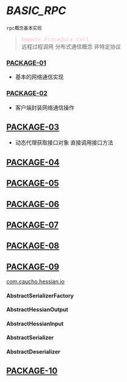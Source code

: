 # *BASIC_RPC*
    rpc概念基本实现
    
> <kbd><font color=pink>Remote Procedure Call</font> </kbd>  
> 远程过程调用 分布式通信概念 非特定协议



### [PACKAGE-01](./rpc/src/main/java/com/mrz/rpc/rpc01) 
- 基本的网络通信实现    
### [PACKAGE-02](./rpc/src/main/java/com/mrz/rpc/rpc02)
- 客户端封装网络通信操作
## [PACKAGE-03](./rpc/src/main/java/com/mrz/rpc/rpc03)
- 动态代理获取接口对象 直接调用接口方法
## [PACKAGE-04](./rpc/src/main/java/com/mrz/rpc/rpc04)

## [PACKAGE-05](./rpc/src/main/java/com/mrz/rpc/rpc05)

## [PACKAGE-06](./rpc/src/main/java/com/mrz/rpc/rpc06)

## [PACKAGE-07](./rpc/src/main/java/com/mrz/rpc/rpc07)
## [PACKAGE-08](./rpc/src/main/java/com/mrz/rpc/rpc08)
## [PACKAGE-09](./rpc/src/main/java/com/mrz/rpc/rpc09)
[com.caucho.hessian.io](jetbrains://idea/navigate/reference?project=basic_rpc&fqn=com.caucho.hessian.io)
#### AbstractSerializerFactory 
#### AbstractHessianOutput
#### AbstractHessianInput
#### AbstractSerializer
#### AbstractDeserializer

## [PACKAGE-10](./rpc/src/main/java/com/mrz/rpc/rpc10)



    
